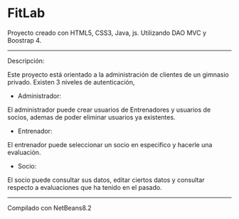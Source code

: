 # FitLab

Proyecto creado con HTML5, CSS3, Java, js. Utilizando DAO MVC y Boostrap 4.

___

Descripción:

Este proyecto está orientado a la administración de clientes de un gimnasio privado. Existen 3 niveles de autenticación,

- Administrador:

El administrador puede crear usuarios de Entrenadores y usuarios de socios, ademas de poder eliminar usuarios ya existentes.

- Entrenador:

El entrenador puede seleccionar un socio en especifico y hacerle una evaluación.

- Socio:

El socio puede consultar sus datos, editar ciertos datos y consultar respecto a evaluaciones que ha tenido en el pasado.

___

Compilado con NetBeans8.2

